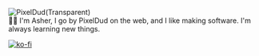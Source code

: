 ![PixelDud(Transparent)](https://user-images.githubusercontent.com/45052326/156376825-0e8bb2d6-cdb5-4a10-a2e6-1777173e91d4.png)<br>
:man_technologist: I'm Asher, I go by PixelDud on the web, and I like making software. I'm always learning new things.

[![ko-fi](https://ko-fi.com/img/githubbutton_sm.svg)](https://ko-fi.com/R6R7AF4A2)
